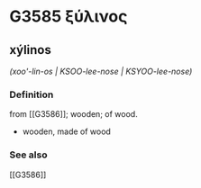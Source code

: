 # G3585 ξύλινος

## xýlinos

_(xoo'-lin-os | KSOO-lee-nose | KSYOO-lee-nose)_

### Definition

from [[G3586]]; wooden; of wood.

- wooden, made of wood

### See also

[[G3586]]

